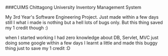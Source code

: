###CUIMS
Chittagong University Inventory Management System


My 3rd Year's Software Engineering Project.
Just made within a few days still I what i made is nothing but a hell lots of bugs only. But this thing saved my 1 credit though :)

when I started working I had zero knowledge about DB, Servlet, MVC just doing some google within a few days I learnt a little and made this buggy thing just to save my 1 credit :D
